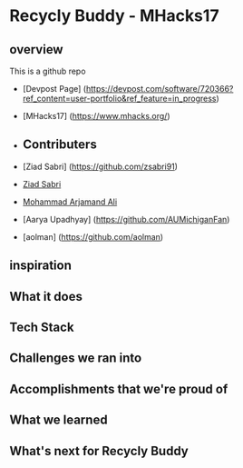 # Recycly Buddy - MHacks17

## overview
This is a github repo

- [Devpost Page] (https://devpost.com/software/720366?ref_content=user-portfolio&ref_feature=in_progress)
- [MHacks17] (https://www.mhacks.org/)

- ## Contributers
- [Ziad Sabri] (https://github.com/zsabri91)
- [Ziad Sabri]([URL](https://github.com/zsabri91))
- [Mohammad Arjamand Ali](https://github.com/Mohammad4844)
- [Aarya Upadhyay] (https://github.com/AUMichiganFan)
- [aolman] (https://github.com/aolman)


## inspiration


## What it does


## Tech Stack


## Challenges we ran into


## Accomplishments that we're proud of


## What we learned

## What's next for Recycly Buddy



